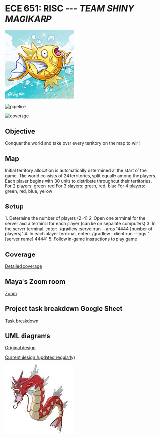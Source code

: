 ECE 651: RISC --- *TEAM SHINY MAGIKARP*
=======================================

![Alt text](shiny_magikarp.jpeg)

![pipeline](https://gitlab.oit.duke.edu/jwp42/risc_group14/badges/master/pipeline.svg)

![coverage](https://gitlab.oit.duke.edu/jwp42/risc_group14/badges/master/coverage.svg?job=test)

## Objective

Conquer the world and take over every territory on the map to win!

## Map

Initial territory allocation is automatically determined at the start of the game. The world consists of 24 territories, split equally among the players. Each player begins with 30 units to distribute throughout their territories.
<space><space><space><space>For 2 players: green, red
<space><space><space><space>For 3 players: green, red, blue
<space><space><space><space>For 4 players: green, red, blue, yellow

## Setup

<space><space><space><space>1.  Determine the number of players (2-4)
<space><space><space><space>2.  Open one terminal for the server and a terminal for each player (can be on separate computers)
<space><space><space><space>3.  In the server terminal, enter: ./gradlew :server:run --args "4444 \[number of players]"
<space><space><space><space>4.  In each player terminal, enter: ./gradlew : client:run --args "\[server name] 4444"
<space><space><space><space>5.  Follow in-game instructions to play game

## Coverage

[Detailed coverage](https://jwp42.pages.oit.duke.edu/risc_group14/dashboard.html)

## Maya's Zoom room

[Zoom](https://duke.zoom.us/j/2890260385)

## Project task breakdown Google Sheet

[Task breakdown](https://docs.google.com/spreadsheets/d/1xeX1LhQHKaW_9kBSZ3u_cWfS7HyXmD4L6DTs8RlQopE/edit?usp=sharing)

## UML diagrams

[Original design](https://app.diagrams.net/#G1HFjMe-Hy9eAgr037qpsjU75oSxQrfZVQ)

[Current design (updated regularly)](https://app.diagrams.net/?src=about#G1Ilg7adHG6R4JDfX9gzBJC00pYGc0vjiD)

![Alt text](shiny_gyarados.jpeg)
